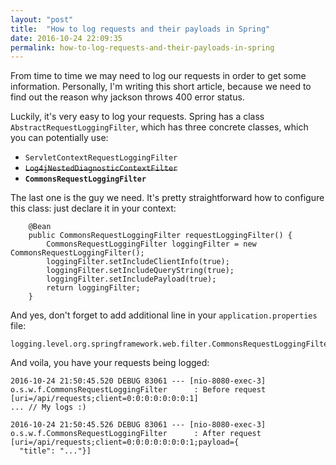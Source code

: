 ```yaml
---
layout: "post"
title:  "How to log requests and their payloads in Spring"
date: 2016-10-24 22:09:35
permalink: how-to-log-requests-and-their-payloads-in-spring
---
```



From time to time we may need to log our requests in order to get some information. Personally, I'm writing this short article, because we need to find out the reason why jackson throws 400 error status.

Luckily, it's very easy to log your requests. Spring has a class `AbstractRequestLoggingFilter`, which has three concrete classes, which you can potentially use:

* `ServletContextRequestLoggingFilter`
* ~~`Log4jNestedDiagnosticContextFilter`~~ 
* **`CommonsRequestLoggingFilter`**

The last one is the guy we need. It's pretty straightforward how to configure this class: just declare it in your context:

```
    @Bean
    public CommonsRequestLoggingFilter requestLoggingFilter() {
        CommonsRequestLoggingFilter loggingFilter = new CommonsRequestLoggingFilter();
        loggingFilter.setIncludeClientInfo(true);
        loggingFilter.setIncludeQueryString(true);
        loggingFilter.setIncludePayload(true);
        return loggingFilter;
    }
```

And yes, don't forget to add additional line in your `application.properties` file:
```
logging.level.org.springframework.web.filter.CommonsRequestLoggingFilter=DEBUG
```

And voila, you have your requests being logged:
```
2016-10-24 21:50:45.520 DEBUG 83061 --- [nio-8080-exec-3] o.s.w.f.CommonsRequestLoggingFilter      : Before request [uri=/api/requests;client=0:0:0:0:0:0:0:1]
... // My logs :)

2016-10-24 21:50:45.526 DEBUG 83061 --- [nio-8080-exec-3] o.s.w.f.CommonsRequestLoggingFilter      : After request [uri=/api/requests;client=0:0:0:0:0:0:0:1;payload={
  "title": "..."}]
```
